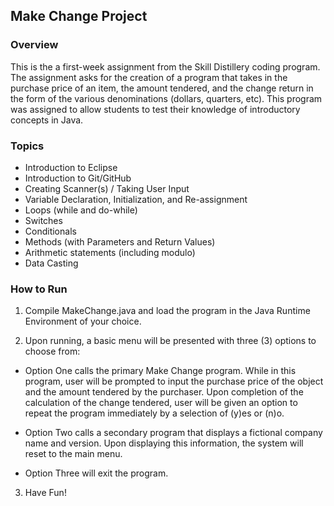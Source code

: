 ## Make Change Project

### Overview

This is the a first-week assignment from the Skill Distillery coding program.  The assignment asks for the creation of a program that takes in the purchase price of an item, the amount tendered, and the change return in the form of the various denominations (dollars, quarters, etc).  This program was assigned to allow students to test their knowledge of introductory concepts in Java.

### Topics

* Introduction to Eclipse
* Introduction to Git/GitHub
* Creating Scanner(s) / Taking User Input
* Variable Declaration, Initialization, and Re-assignment
* Loops (while and do-while)
* Switches
* Conditionals
* Methods (with Parameters and Return Values)
* Arithmetic statements (including modulo)
* Data Casting

### How to Run

1. Compile MakeChange.java and load the program in the Java Runtime Environment of your choice.

2. Upon running, a basic menu will be presented with three (3) options to choose from:

* Option One calls the primary Make Change program.  While in this program, user will be prompted to input the purchase price of the object and the amount tendered by the purchaser.  Upon completion of the calculation of the change tendered, user will be given an option to repeat the program immediately by a selection of (y)es or (n)o.

* Option Two calls a secondary program that displays a fictional company name and version.  Upon displaying this information, the system will reset to the main menu.

* Option Three will exit the program.

3. Have Fun!
